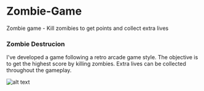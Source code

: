 # Zombie-Game
Zombie game - Kill zomibies to get points and collect extra lives

### Zombie Destrucion 
I've developed a game following a retro arcade game style. The objective is to get the highest score by killing zombies. Extra lives can be collected throughout the gameplay.

![alt text](https://github.com/maciekzdaleka/Zombie-Game/blob/master/data/Capture2.PNG)
